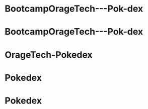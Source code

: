 # BootcampOrageTech---Pok-dex
# BootcampOrageTech---Pok-dex
# OrageTech-Pokedex
# Pokedex
# Pokedex
